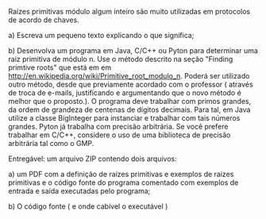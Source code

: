 Raízes primitivas módulo algum inteiro são muito utilizadas em protocolos de acordo de chaves.

a) Escreva um pequeno texto explicando o que significa;

b) Desenvolva um programa em Java, C/C++ ou Pyton para determinar uma raiz primitiva de módulo n. Use o método descrito na seção "Finding primtive roots" que está em em http://en.wikipedia.org/wiki/Primitive_root_modulo_n. Poderá ser utilizado outro método, desde que previamente acordado com o professor ( através de troca de e-mails, justificando e argumentando que o novo método é melhor que o proposto.). O programa deve trabalhar com primos grandes, da ordem de grandeza de centenas de dígitos decimais. Para tal, em Java utilize a classe BigInteger para instanciar e trabalhar com tais números grandes. Pyton já trabalha com precisão arbitrária. Se você prefere trabalhar em C/C++, considere o uso de uma biblioteca de precisão arbitrária tal como o GMP.

Entregável: um arquivo ZIP contendo dois arquivos:

a) um PDF com a definição de raízes primitivas e exemplos de raizes primitivas e o código fonte do programa comentado com exemplos de entrada e saída executadas pelo programa;

b) O código fonte ( e onde cabível o executável )